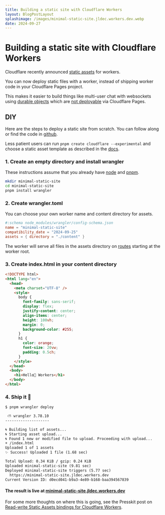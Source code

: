 ```yaml
---
title: Building a static site with Cloudflare Workers
layout: BlogPostLayout
splashimage: /images/minimal-static-site.jldec.workers.dev.webp
date: 2024-09-27
---
```

# Building a static site with Cloudflare Workers

Cloudflare recently announced [static assets](https://blog.cloudflare.com/builder-day-2024-announcements/#static-asset-hosting) for workers.

You can now deploy static files with a worker, instead of shipping worker code in your Cloudflare Pages project.

This makes it easier to build things like multi-user chat with websockets using [durable objects](https://developers.cloudflare.com/durable-objects/) which are [not deployable](https://developers.cloudflare.com/workers/static-assets/compatibility-matrix/) via Cloudflare Pages.

## DIY

Here are the steps to deploy a static site from scratch. You can follow along or find the code in [github](https://github.com/jldec/minimal-static-site).

Less patient users can run `pnpm create cloudflare --experimental` and choose a static asset template as described in the [docs](https://developers.cloudflare.com/workers/static-assets/get-started/#1-create-a-new-worker-project-using-the-cli).

### 1. Create an empty directory and install wrangler
These instructions assume that you already have [node](https://nodejs.org/) and [pnpm](https://pnpm.io/).
```sh
mkdir minimal-static-site
cd minimal-static-site
pnpm install wrangler
```

### 2. Create wrangler.toml
You can choose your own worker name and content directory for assets.
```toml
#:schema node_modules/wrangler/config-schema.json
name = "minimal-static-site"
compatibility_date = "2024-09-25"
assets = { directory = "./content" }
```
The worker will serve all files in the assets directory on [routes](https://developers.cloudflare.com/workers/static-assets/routing/) starting at the worker root.

### 3. Create index.html in your content directory
```html
<!DOCTYPE html>
<html lang="en">
  <head>
    <meta charset="UTF-8" />
    <style>
      body {
        font-family: sans-serif;
        display: flex;
        justify-content: center;
        align-items: center;
        height: 100vh;
        margin: 0;
        background-color: #255;
      }
      h1 {
        color: orange;
        font-size: 20vw;
        padding: 0.5ch;
      }
    </style>
  </head>
  <body>
    <h1>Hello👋 Workers</h1>
  </body>
</html>
```

### 4. Ship it 🚢

```txt
$ pnpm wrangler deploy

 ⛅️ wrangler 3.78.10
--------------------

🌀 Building list of assets...
🌀 Starting asset upload...
🌀 Found 1 new or modified file to upload. Proceeding with upload...
+ /index.html
Uploaded 1 of 1 assets
✨ Success! Uploaded 1 file (1.68 sec)

Total Upload: 0.34 KiB / gzip: 0.24 KiB
Uploaded minimal-static-site (9.81 sec)
Deployed minimal-static-site triggers (5.77 sec)
  https://minimal-static-site.jldec.workers.dev
Current Version ID: d0ecd041-b9a3-4e89-b168-baa394567839
```

#### The result is live at [minimal-static-site.jldec.workers.dev](https://minimal-static-site.jldec.workers.dev)

For some more thoughts on where this is going, see the Presskit post on [Read-write Static Assets bindings for Cloudflare Workers](https://presskit.jldec.me/blog/read-write-static-asset-bindings-for-cloudflare-workers).